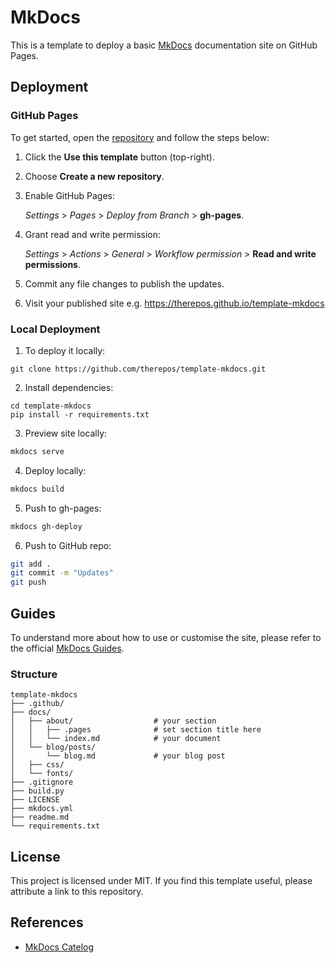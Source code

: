 # MkDocs
This is a template to deploy a basic [MkDocs](https://squidfunk.github.io/mkdocs-material/getting-started/) documentation site on GitHub Pages.  

## Deployment

### GitHub Pages
To get started, open the [repository](https://github.com/therepos/template-mkdocs) and follow the steps below:

1. Click the **Use this template** button (top-right).  

2. Choose **Create a new repository**.  

3. Enable GitHub Pages:  
    
   _Settings_ > _Pages_ > _Deploy from Branch_ > **gh-pages**.  

4. Grant read and write permission:  

   _Settings_ > _Actions_ > _General_ > _Workflow permission_ > **Read and write permissions**.

5. Commit any file changes to publish the updates.  

6. Visit your published site e.g. https://therepos.github.io/template-mkdocs  

### Local Deployment
1. To deploy it locally:  

```
git clone https://github.com/therepos/template-mkdocs.git
```

2. Install dependencies:

```
cd template-mkdocs
pip install -r requirements.txt
```

3. Preview site locally:

```bash
mkdocs serve
```

4. Deploy locally:

```bash
mkdocs build
```

5. Push to gh-pages:

```bash
mkdocs gh-deploy
```

6. Push to GitHub repo:

```bash
git add . 
git commit -m "Updates"
git push
```

## Guides

To understand more about how to use or customise the site, please refer to the official [MkDocs Guides](https://squidfunk.github.io/mkdocs-material/getting-started/). 

### Structure

```
template-mkdocs
├── .github/
├── docs/
│   ├── about/                  # your section
│   │   ├── .pages              # set section title here
│   │   └── index.md            # your document
│   └── blog/posts/
│       └── blog.md             # your blog post 
│   ├── css/
│   └── fonts/
├── .gitignore
├── build.py
├── LICENSE
├── mkdocs.yml
├── readme.md
└── requirements.txt
```

## License
This project is licensed under MIT. If you find this template useful, please attribute a link to this repository.

## References
- [MkDocs Catelog](https://github.com/mkdocs/catalog)

